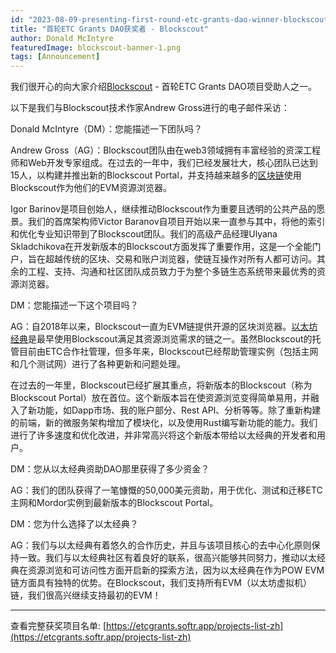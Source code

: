 ```yaml
---
id: "2023-08-09-presenting-first-round-etc-grants-dao-winner-blockscout-cn"
title: "首轮ETC Grants DAO获奖者 - Blockscout"
author: Donald McIntyre
featuredImage: blockscout-banner-1.png
tags: [Announcement]
---
```


我们很开心的向大家介绍[Blockscout](https://etcgrants.softr.app/project-details-en?recordId=recF2ZgRGBCNbg8KL) - 首轮ETC Grants DAO项目受助人之一。

以下是我们与Blockscout技术作家Andrew Gross进行的电子邮件采访：

Donald McIntyre（DM）：您能描述一下团队吗？

Andrew Gross（AG）：Blockscout团队由在web3领域拥有丰富经验的资深工程师和Web开发专家组成。在过去的一年中，我们已经发展壮大，核心团队已达到15人，以构建并推出新的Blockscout Portal，并支持越来越多的[区块链](https://docs.blockscout.com/about/projects)使用Blockscout作为他们的EVM资源浏览器。

Igor Barinov是项目创始人，继续推动Blockscout作为重要且透明的公共产品的愿景。我们的首席架构师Victor Baranov自项目开始以来一直参与其中，将他的索引和优化专业知识带到了Blockscout团队。我们的高级产品经理Ulyana Skladchikova在开发新版本的Blockscout方面发挥了重要作用，这是一个全能门户，旨在超越传统的区块、交易和账户浏览器，使链互操作对所有人都可访问。其余的工程、支持、沟通和社区团队成员致力于为整个多链生态系统带来最优秀的资源浏览器。

DM：您能描述一下这个项目吗？

AG：自2018年以来，Blockscout一直为EVM链提供开源的区块浏览器。[以太坊经典](https://blockscout.com/etc/mainnet/)是最早使用Blockscout满足其资源浏览需求的链之一。虽然Blockscout的托管目前由ETC合作社管理，但多年来，Blockscout已经帮助管理实例（包括主网和几个测试网）进行了各种更新和问题处理。

在过去的一年里，Blockscout已经扩展其重点，将新版本的Blockscout（称为Blockscout Portal）放在首位。这个新版本旨在使资源浏览变得简单易用，并融入了新功能，如Dapp市场、我的账户部分、Rest API、分析等等。除了重新构建的前端，新的微服务架构增加了模块化，以及使用Rust编写新功能的能力。我们进行了许多速度和优化改进，并非常高兴将这个新版本带给以太经典的开发者和用户。

DM：您从以太经典资助DAO那里获得了多少资金？

AG：我们的团队获得了一笔慷慨的50,000美元资助，用于优化、测试和迁移ETC主网和Mordor实例到最新版本的Blockscout Portal。

DM：您为什么选择了以太经典？

AG：我们与以太经典有着悠久的合作历史，并且与该项目核心的去中心化原则保持一致。我们与以太经典社区有着良好的联系，很高兴能够共同努力，推动以太经典在资源浏览和可访问性方面开启新的探索方法，因为以太经典在作为POW EVM链方面具有独特的优势。在Blockscout，我们支持所有EVM（以太坊虚拟机）链，我们很高兴继续支持最初的EVM！

---

查看完整获奖项目名单: [https://etcgrants.softr.app/projects-list-zh](https://etcgrants.softr.app/projects-list-zh)
